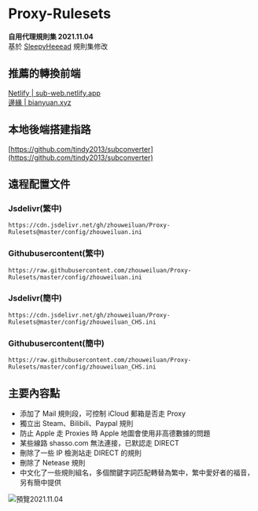 # Proxy-Rulesets
**自用代理規則集 2021.11.04**  
基於 [SleepyHeeead](https://github.com/SleepyHeeead/subconverter-config) 規則集修改



## 推薦的轉換前端
[Netlify | sub-web.netlify.app](https://sub-web.netlify.app)     
[邊緣 | bianyuan.xyz](https://bianyuan.xyz)



## 本地後端搭建指路
[https://github.com/tindy2013/subconverter](https://github.com/tindy2013/subconverter)



## 遠程配置文件
### Jsdelivr(繁中)
```
https://cdn.jsdelivr.net/gh/zhouweiluan/Proxy-Rulesets@master/config/zhouweiluan.ini
```
### Githubusercontent(繁中)
```
https://raw.githubusercontent.com/zhouweiluan/Proxy-Rulesets/master/config/zhouweiluan.ini
```
### Jsdelivr(簡中)
```
https://cdn.jsdelivr.net/gh/zhouweiluan/Proxy-Rulesets@master/config/zhouweiluan_CHS.ini
```
### Githubusercontent(簡中)
```
https://raw.githubusercontent.com/zhouweiluan/Proxy-Rulesets/master/config/zhouweiluan_CHS.ini
```


## 主要內容點
 - 添加了 Mail 規則段，可控制 iCloud 郵箱是否走 Proxy 
 - 獨立出 Steam、Bilibili、Paypal 規則  
 - 防止 Apple 走 Proxies 時 Apple 地圖會使用非高德數據的問題  
 - 某些線路 shasso.com 無法連接，已默認走 DIRECT  
 - 刪除了一些 IP 檢測站走 DIRECT 的規則  
 - 刪除了 Netease 規則  
 - 中文化了一些規則組名，多個關鍵字詞匹配轉替為繁中，繁中愛好者的福音，另有簡中提供

![預覽2021.11.04](https://raw.githubusercontent.com/zhouweiluan/Proxy-Rulesets/master/Image/預覽2021.11.04.png)
